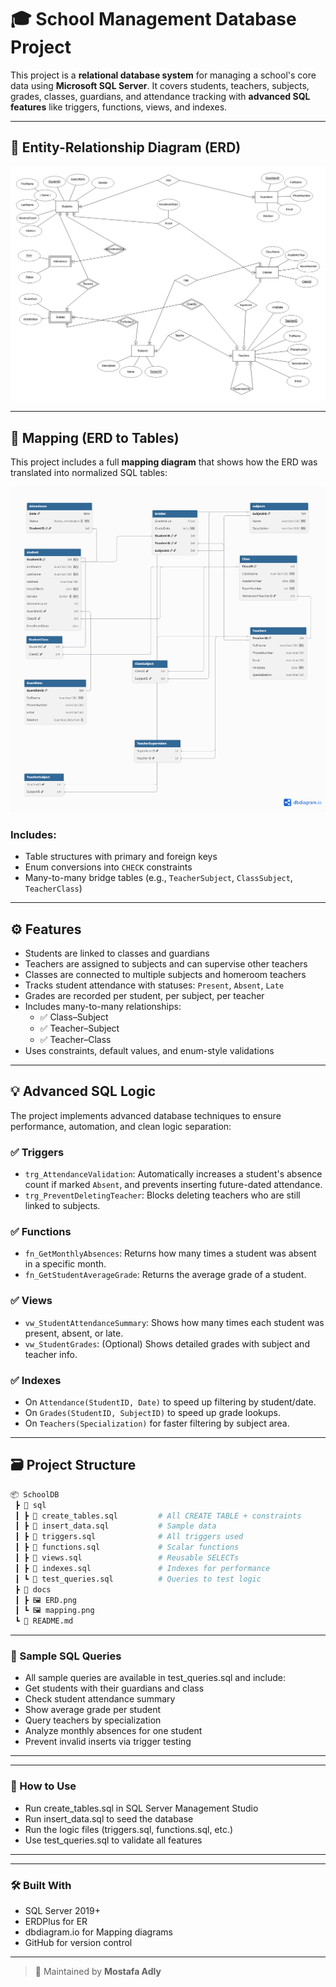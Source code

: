 # 🎓 School Management Database Project

This project is a **relational database system** for managing a school's core data using **Microsoft SQL Server**. It covers students, teachers, subjects, grades, classes, guardians, and attendance tracking with **advanced SQL features** like triggers, functions, views, and indexes.

---

## 🧱 Entity-Relationship Diagram (ERD)

![ERD Diagram](./docs/ERD.png)

---

## 🔁 Mapping (ERD to Tables)

This project includes a full **mapping diagram** that shows how the ERD was translated into normalized SQL tables:

![Mapping Diagram](./docs/mapping.png)

### Includes:

- Table structures with primary and foreign keys
- Enum conversions into `CHECK` constraints
- Many-to-many bridge tables (e.g., `TeacherSubject`, `ClassSubject`, `TeacherClass`)

---

## ⚙️ Features

- Students are linked to classes and guardians
- Teachers are assigned to subjects and can supervise other teachers
- Classes are connected to multiple subjects and homeroom teachers
- Tracks student attendance with statuses: `Present`, `Absent`, `Late`
- Grades are recorded per student, per subject, per teacher
- Includes many-to-many relationships:
  - ✅ Class–Subject
  - ✅ Teacher–Subject
  - ✅ Teacher–Class
- Uses constraints, default values, and enum-style validations

---

## 💡 Advanced SQL Logic

The project implements advanced database techniques to ensure performance, automation, and clean logic separation:

### ✅ Triggers

- `trg_AttendanceValidation`: Automatically increases a student's absence count if marked `Absent`, and prevents inserting future-dated attendance.
- `trg_PreventDeletingTeacher`: Blocks deleting teachers who are still linked to subjects.

### ✅ Functions

- `fn_GetMonthlyAbsences`: Returns how many times a student was absent in a specific month.
- `fn_GetStudentAverageGrade`: Returns the average grade of a student.

### ✅ Views

- `vw_StudentAttendanceSummary`: Shows how many times each student was present, absent, or late.
- `vw_StudentGrades`: (Optional) Shows detailed grades with subject and teacher info.

### ✅ Indexes

- On `Attendance(StudentID, Date)` to speed up filtering by student/date.
- On `Grades(StudentID, SubjectID)` to speed up grade lookups.
- On `Teachers(Specialization)` for faster filtering by subject area.

---

## 🗃️ Project Structure

```bash
📦 SchoolDB
 ┣ 📁 sql
 ┃ ┣ 📄 create_tables.sql         # All CREATE TABLE + constraints
 ┃ ┣ 📄 insert_data.sql           # Sample data
 ┃ ┣ 📄 triggers.sql              # All triggers used
 ┃ ┣ 📄 functions.sql             # Scalar functions
 ┃ ┣ 📄 views.sql                 # Reusable SELECTs
 ┃ ┣ 📄 indexes.sql               # Indexes for performance
 ┃ ┗ 📄 test_queries.sql          # Queries to test logic
 ┣ 📁 docs
 ┃ ┣ 🖼️ ERD.png
 ┃ ┗ 🖼️ mapping.png
 ┗ 📄 README.md
```

---

### 🧪 Sample SQL Queries

- All sample queries are available in test_queries.sql and include:
- Get students with their guardians and class
- Check student attendance summary
- Show average grade per student
- Query teachers by specialization
- Analyze monthly absences for one student
- Prevent invalid inserts via trigger testing

---

---

### 🏁 How to Use

- Run create_tables.sql in SQL Server Management Studio
- Run insert_data.sql to seed the database
- Run the logic files (triggers.sql, functions.sql, etc.)
- Use test_queries.sql to validate all features

---

---

### 🛠 Built With

- SQL Server 2019+
- ERDPlus for ER
- dbdiagram.io for Mapping diagrams
- GitHub for version control

---

> 🎉 Maintained by **Mostafa Adly**

